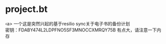# project.bt
  ‹a> 一个这是突然兴起的基于resilio sync关于电子书的备份计划<br/>
   密钥：FDABY474L2LDPFNO5SF3MNOCCXMRQY75B
   有点大，请注意一下内存
